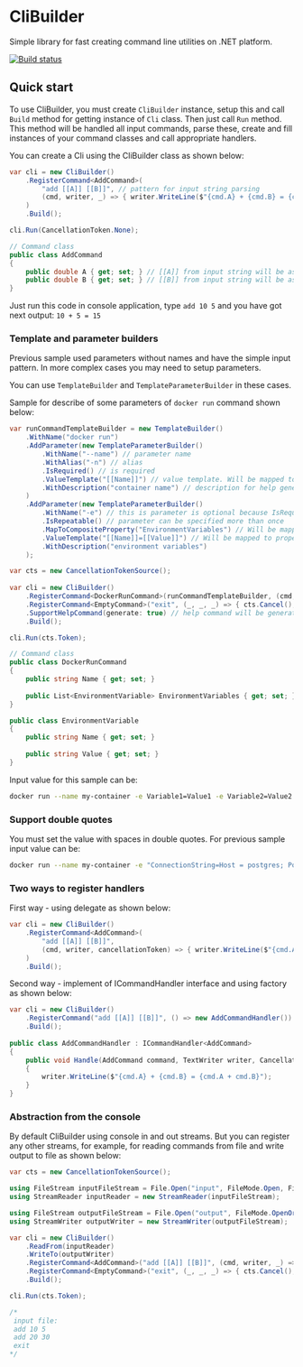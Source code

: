 # CliBuilder
Simple library for fast creating command line utilities on .NET platform.

[![Build status](https://github.com/nsinitsyn/CliBuilder/actions/workflows/dotnet.yml/badge.svg?branch=master)](https://github.com/nsinitsyn/CliBuilder/actions/workflows/dotnet.yml)

## Quick start

To use CliBuilder, you must create `CliBuilder` instance, setup this and call `Build` method for getting instance of `Cli` class. Then just call `Run` method. This method will be handled all input commands, parse these, create and fill instances of your command classes and call appropriate handlers.

You can create a Cli using the CliBuilder class as shown below:

<!-- snippet: quick-start -->
```cs
var cli = new CliBuilder()
    .RegisterCommand<AddCommand>(
        "add [[A]] [[B]]", // pattern for input string parsing
        (cmd, writer, _) => { writer.WriteLine($"{cmd.A} + {cmd.B} = {cmd.A + cmd.B}"); } // command handler
    )
    .Build();

cli.Run(CancellationToken.None);

// Command class
public class AddCommand
{
    public double A { get; set; } // [[A]] from input string will be assigned to A property
    public double B { get; set; } // [[B]] from input string will be assigned to B property
}
```
<!-- endSnippet -->

Just run this code in console application, type `add 10 5` and you have got next output: `10 + 5 = 15`

### Template and parameter builders

Previous sample used parameters without names and have the simple input pattern. 
In more complex cases you may need to setup parameters.

You can use `TemplateBuilder` and `TemplateParameterBuilder` in these cases. 

Sample for describe of some parameters of `docker run` command shown below:

<!-- snippet: quick-start-named-parameters -->
```cs
var runCommandTemplateBuilder = new TemplateBuilder()
    .WithName("docker run")
    .AddParameter(new TemplateParameterBuilder()
        .WithName("--name") // parameter name
        .WithAlias("-n") // alias
        .IsRequired() // is required
        .ValueTemplate("[[Name]]") // value template. Will be mapped to Name property of the command class
        .WithDescription("container name") // description for help generation
    )
    .AddParameter(new TemplateParameterBuilder()
        .WithName("-e") // this is parameter is optional because IsRequired calling missing
        .IsRepeatable() // parameter can be specified more than once
        .MapToCompositeProperty("EnvironmentVariables") // Will be mapped to property EnvironmentVariables of the command class
        .ValueTemplate("[[Name]]=[[Value]]") // Will be mapped to properties Name and Value of the property EnvironmentVariables class
        .WithDescription("environment variables")
    );

var cts = new CancellationTokenSource();
	
var cli = new CliBuilder()
    .RegisterCommand<DockerRunCommand>(runCommandTemplateBuilder, (cmd, _, _) => { /* cmd is instance of DockerRunCommand class */ }, "Run a command in a new container")
    .RegisterCommand<EmptyCommand>("exit", (_, _, _) => { cts.Cancel(); }) // exit command will stop input string waiting
    .SupportHelpCommand(generate: true) // help command will be generated
    .Build();

cli.Run(cts.Token);

// Command class
public class DockerRunCommand
{
    public string Name { get; set; }
    
    public List<EnvironmentVariable> EnvironmentVariables { get; set; }
}

public class EnvironmentVariable
{
    public string Name { get; set; }
    
    public string Value { get; set; }
}
```
<!-- endSnippet -->

Input value for this sample can be:

```sh
docker run --name my-container -e Variable1=Value1 -e Variable2=Value2
```

### Support double quotes

You must set the value with spaces in double quotes. For previous sample input value can be:

```sh
docker run --name my-container -e "ConnectionString=Host = postgres; Port=5432; Database = MyDB;"
```
### Two ways to register handlers

First way - using delegate as shown below:

<!-- snippet: quick-start-two-ways-first -->
```cs
var cli = new CliBuilder()
    .RegisterCommand<AddCommand>(
        "add [[A]] [[B]]",
        (cmd, writer, cancellationToken) => { writer.WriteLine($"{cmd.A} + {cmd.B} = {cmd.A + cmd.B}"); }
    )
    .Build();
```
<!-- endSnippet -->

Second way - implement of ICommandHandler interface and using factory as shown below:

<!-- snippet: quick-start-two-ways-second -->
```cs
var cli = new CliBuilder()
    .RegisterCommand("add [[A]] [[B]]", () => new AddCommandHandler())
    .Build();
	
public class AddCommandHandler : ICommandHandler<AddCommand>
{
    public void Handle(AddCommand command, TextWriter writer, CancellationToken cancellationToken)
    {
        writer.WriteLine($"{cmd.A} + {cmd.B} = {cmd.A + cmd.B}");
    }
}
```
<!-- endSnippet -->

### Abstraction from the console

By default CliBuilder using console in and out streams. But you can register any other streams, for example, for reading commands from file and write output to file as shown below:

<!-- snippet: quick-start-no-console -->
```cs
var cts = new CancellationTokenSource();

using FileStream inputFileStream = File.Open("input", FileMode.Open, FileAccess.Read);
using StreamReader inputReader = new StreamReader(inputFileStream);

using FileStream outputFileStream = File.Open("output", FileMode.OpenOrCreate, FileAccess.Write);
using StreamWriter outputWriter = new StreamWriter(outputFileStream);

var cli = new CliBuilder()
    .ReadFrom(inputReader)
    .WriteTo(outputWriter)
    .RegisterCommand<AddCommand>("add [[A]] [[B]]", (cmd, writer, _) => { writer.WriteLine($"{cmd.A} + {cmd.B} = {cmd.A + cmd.B}"); })
    .RegisterCommand<EmptyCommand>("exit", (_, _, _) => { cts.Cancel(); })
    .Build();

cli.Run(cts.Token);

/*
 input file:
 add 10 5
 add 20 30
 exit
*/
```
<!-- endSnippet -->